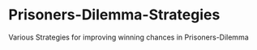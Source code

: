 # Prisoners-Dilemma-Strategies
Various Strategies for improving winning chances in Prisoners-Dilemma
